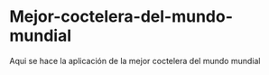 # Mejor-coctelera-del-mundo-mundial
Aqui se hace la aplicación de la mejor coctelera del mundo mundial
